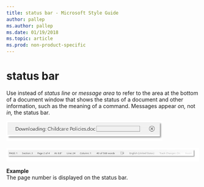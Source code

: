 ```yaml
---
title: status bar - Microsoft Style Guide
author: pallep
ms.author: pallep
ms.date: 01/19/2018
ms.topic: article
ms.prod: non-product-specific
---
```


# status bar

Use instead of *status line* or *message area* to refer
to the area at the bottom of a document window that shows the
status of a document and other information, such as the meaning of a
command. Messages appear *on,* not *in,* the status bar.

![](media/status-bar/1622172745.png)

![](media/status-bar/1474851511.png)

**Example**  
The page number is displayed on the status bar.

